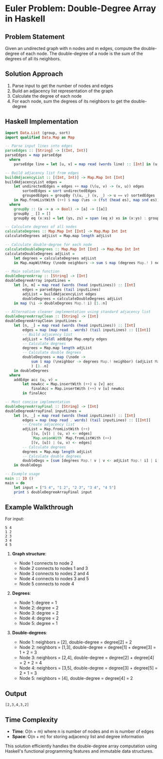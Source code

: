 # Euler Problem: Double-Degree Array in Haskell

## Problem Statement
Given an undirected graph with n nodes and m edges, compute the double-degree of each node. The double-degree of a node is the sum of the degrees of all its neighbors.

## Solution Approach
1. Parse input to get the number of nodes and edges
2. Build an adjacency list representation of the graph
3. Calculate the degree of each node
4. For each node, sum the degrees of its neighbors to get the double-degree

## Haskell Implementation

```haskell
import Data.List (group, sort)
import qualified Data.Map as Map

-- Parse input lines into edges
parseEdges :: [String] -> [(Int, Int)]
parseEdges = map parseEdge
  where
    parseEdge line = let [u, v] = map read (words line) :: [Int] in (u, v)

-- Build adjacency list from edges
buildAdjacencyList :: [(Int, Int)] -> Map.Map Int [Int]
buildAdjacencyList edges = 
    let undirectedEdges = edges ++ map (\(u, v) -> (v, u)) edges
        sortedEdges = sort undirectedEdges
        groupedEdges = groupBy (\(u, _) (v, _) -> u == v) sortedEdges
    in Map.fromListWith (++) $ map (\es -> (fst (head es), map snd es)) groupedEdges
  where
    groupBy :: (a -> a -> Bool) -> [a] -> [[a]]
    groupBy _ [] = []
    groupBy eq (x:xs) = let (ys, zs) = span (eq x) xs in (x:ys) : groupBy eq zs

-- Calculate degrees of all nodes
calculateDegrees :: Map.Map Int [Int] -> Map.Map Int Int
calculateDegrees adjList = Map.map length adjList

-- Calculate double-degree for each node
calculateDoubleDegrees :: Map.Map Int [Int] -> Map.Map Int Int
calculateDoubleDegrees adjList = 
    let degrees = calculateDegrees adjList
    in Map.mapWithKey (\node neighbors -> sum $ map (degrees Map.! ) neighbors) adjList

-- Main solution function
doubleDegreeArray :: [String] -> [Int]
doubleDegreeArray inputLines = 
    let [n, m] = map read (words (head inputLines)) :: [Int]
        edges = parseEdges (tail inputLines)
        adjList = buildAdjacencyList edges
        doubleDegrees = calculateDoubleDegrees adjList
    in map (\i -> doubleDegrees Map.! i) [1..n]

-- Alternative cleaner implementation using standard adjacency list
doubleDegreeArrayClean :: [String] -> [Int]
doubleDegreeArrayClean inputLines = 
    let [n, _] = map read (words (head inputLines)) :: [Int]
        edges = map (map read . words) (tail inputLines) :: [[Int]]
        -- Build adjacency list
        adjList = foldl addEdge Map.empty edges
        -- Calculate degrees
        degrees = Map.map length adjList
        -- Calculate double degrees
        doubleDegrees = map (\node -> 
            sum $ map (\neighbor -> degrees Map.! neighbor) (adjList Map.! node)
            ) [1..n]
    in doubleDegrees
  where
    addEdge acc (u, v) = 
        let newAcc = Map.insertWith (++) u [v] acc
            finalAcc = Map.insertWith (++) v [u] newAcc
        in finalAcc

-- Most concise implementation
doubleDegreeArrayFinal :: [String] -> [Int]
doubleDegreeArrayFinal inputLines = 
    let [n, _] = map read (words (head inputLines)) :: [Int]
        edges = map (map read . words) (tail inputLines) :: [[Int]]
        -- Create adjacency list
        adjList = Map.fromListWith (++) 
            [(u, [v]) | (u, v) <- edges] 
            `Map.unionWith` Map.fromListWith (++) 
            [(v, [u]) | (u, v) <- edges]
        -- Calculate degrees
        degrees = Map.map length adjList
        -- Calculate double degrees
        doubleDegs = [sum [degrees Map.! v | v <- adjList Map.! i] | i <- [1..n]]
    in doubleDegs

-- Example usage
main :: IO ()
main = do
    let input = ["5 4", "1 2", "2 3", "3 4", "4 5"]
    print $ doubleDegreeArrayFinal input
```

## Example Walkthrough

For input:
```
5 4
1 2
2 3
3 4
4 5
```

1. **Graph structure**: 
   - Node 1 connects to node 2
   - Node 2 connects to nodes 1 and 3
   - Node 3 connects to nodes 2 and 4
   - Node 4 connects to nodes 3 and 5
   - Node 5 connects to node 4

2. **Degrees**: 
   - Node 1: degree = 1
   - Node 2: degree = 2
   - Node 3: degree = 2
   - Node 4: degree = 2
   - Node 5: degree = 1

3. **Double-degrees**:
   - Node 1: neighbors = [2], double-degree = degree[2] = 2
   - Node 2: neighbors = [1,3], double-degree = degree[1] + degree[3] = 1 + 2 = 3
   - Node 3: neighbors = [2,4], double-degree = degree[2] + degree[4] = 2 + 2 = 4
   - Node 4: neighbors = [3,5], double-degree = degree[3] + degree[5] = 2 + 1 = 3
   - Node 5: neighbors = [4], double-degree = degree[4] = 2

## Output
```
[2,3,4,3,2]
```

## Time Complexity
- **Time**: O(n + m) where n is number of nodes and m is number of edges
- **Space**: O(n + m) for storing adjacency list and degree information

This solution efficiently handles the double-degree array computation using Haskell's functional programming features and immutable data structures.

